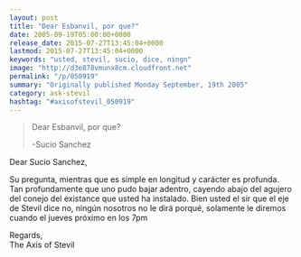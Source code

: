 ```yaml
---
layout: post
title: "Dear Esbanvil, por que?"
date: 2005-09-19T05:00:00+0000
release_date: 2015-07-27T13:45:04+0000
lastmod: 2015-07-27T13:45:04+0000
keywords: "usted, stevil, sucio, dice, ningn"
image: "http://d3e878vmunx8cm.cloudfront.net"
permalink: "/p/050919"
summary: "Originally published Monday September, 19th 2005"
category: ask-stevil
hashtag: "#axisofstevil_050919"
---
```


> Dear Esbanvil, por que?
> 
> -Sucio Sanchez

Dear Sucio Sanchez,

Su pregunta, mientras que es simple en longitud y carácter es profunda. Tan profundamente que uno pudo bajar adentro, cayendo abajo del agujero del conejo del existance que usted ha instalado. Bien usted el sir que el eje de Stevil dice no, ningún nosotros no le dirá porqué, solamente le diremos cuando el jueves próximo en los 7pm

Regards,  
The Axis of Stevil
